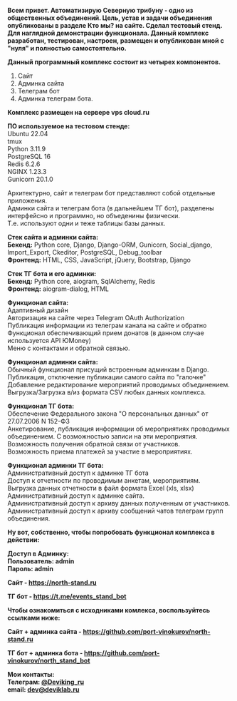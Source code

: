 <b>Всем привет. Автоматизирую Северную трибуну - одно из общественных объединений. Цель, устав и задачи объединения опубликованы в разделе Кто мы? на сайте. 
Сделал тестовый стенд. Для наглядной демонстрации функционала. Данный комплекс разработан, тестирован, настроен, размещен и опубликован мной с "нуля" и полностью самостоятельно.</b>

<b>Данный программный комплекс состоит из четырех компонентов.</b>
1) Сайт
2) Админка сайта
3) Телеграм бот
4) Админка телеграм бота.

<b>Комплекс размещен на сервере vps cloud.ru</b>

<b>ПО используемое на тестовом стенде:</b><br>
Ubuntu 22.04<br>
tmux<br>
Python 3.11.9<br>
PostgreSQL 16<br>
Redis 6.2.6<br>
NGINX 1.23.3<br>
Gunicorn 20.1.0<br>

Архитектурно, сайт и телеграм бот представляют собой отдельные приложения.<br>
Админки сайта и телеграм бота (в дальнейшем ТГ бот), разделены интерфейсно и программно, но объеденины физически.<br>Т.е. используют одни и теже таблицы базы данных. 

<b>Стек сайта и админки сайта:</b> <br>
<b>Бекенд:</b> Python core, Django, Django-ORM, Gunicorn, Social_django, Import_Export, Сkeditor, PostgreSQL, Debug_toolbar<br>
<b>Фронтенд:</b> HTML, CSS, JavaScript, jQuery, Bootstrap, Django

<b>Стек ТГ бота и его админки:</b><br>
<b>Бекенд:</b> Python core, aiogram, SqlAlchemy, Redis<br> 
<b>Фронтенд:</b> aiogram-dialog, HTML 

<b>Функционал сайта:</b><br>
Адаптивный дизайн<br>
Авторизация на сайте через Telegram OAuth Authorization<br>
Публикация информации из телеграм канала на сайте и обратно<br>
Функционал обеспечивающий прием донатов (в данном случае используется API ЮMoney)<br>
Меню с контактами и обратной связью.<br>

<b>Функционал админки сайта:</b><br>
Обычный функционал присущий встроенным админкам в Django.<br>
Публикация, отключение публикации самого сайта по "галочке"<br>
Добавление редактирование мероприятий проводимых объединением.<br>
Выгрузка/Загрузка в/из формата CSV любых данных комплекса. <br>

<b>Функционал ТГ бота:</b><br>
Обеспечение Федерального закона "О персональных данных" от 27.07.2006 N 152-ФЗ<br>
Анкетирование, публикация информации об мероприятиях проводимых объединением. С возможностью записи на эти мероприятия.<br>
Возможность получения обратной связи от участников.<br>
Возможность приема платежей за участие в мероприятиях.<br>

<b>Функционал админки ТГ бота:</b><br>
Административный доступ к админке ТГ бота<br>
Доступ к отчетности по проводимым анкетам, мероприятиям.<br>
Выгрузка данных отчетности в файл формата Excel (xls, xlsx)<br>
Административный доступ к админке сайта.<br>
Административный доступ к архиву данных полученным от участников.<br>
Административный доступ к архиву сообщений чатов телеграм групп объединения. <br>

<b>Ну вот, собственно, чтобы попробовать функционал комплекса в действии:<b><br>

<b>Доступ в Админку:</b><br>
<b>Пользователь: admin<br>
<b>Пароль: admin<br>

<b>Сайт</b> - https://north-stand.ru

<b>ТГ бот</b> - https://t.me/events_stand_bot

<b>Чтобы ознакомиться с исходниками комлекса, воспользуйтесь ссылками ниже:</b>

<b>Сайт + админка сайта</b> - https://github.com/port-vinokurov/north-stand.ru

<b>ТГ бот + админка бота</b> - https://github.com/port-vinokurov/north_stand_bot

<b>Мои контакты:</b><br>
<b>Телеграм: [@Deviking_ru](https://t.me/DeViking_ru)</b><br>
<b>email: dev@deviklab.ru</b><br>
